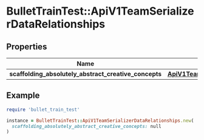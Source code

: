 # BulletTrainTest::ApiV1TeamSerializerDataRelationships

## Properties

| Name | Type | Description | Notes |
| ---- | ---- | ----------- | ----- |
| **scaffolding_absolutely_abstract_creative_concepts** | [**ApiV1TeamSerializerDataRelationshipsScaffoldingAbsolutelyAbstractCreativeConcepts**](ApiV1TeamSerializerDataRelationshipsScaffoldingAbsolutelyAbstractCreativeConcepts.md) |  | [optional] |

## Example

```ruby
require 'bullet_train_test'

instance = BulletTrainTest::ApiV1TeamSerializerDataRelationships.new(
  scaffolding_absolutely_abstract_creative_concepts: null
)
```

